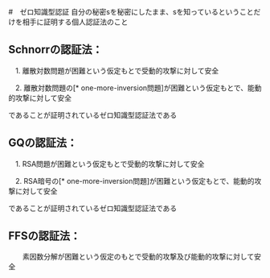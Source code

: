 #　ゼロ知識型認証
自分の秘密sを秘密にしたまま、sを知っているということだけを相手に証明する個人認証法のこと

## Schnorrの認証法：

　1. 離散対数問題が困難という仮定もとで受動的攻撃に対して安全

　2. 離散対数問題の[* one-more-inversion問題]が困難という仮定もとで、能動的攻撃に対して安全

であることが証明されているゼロ知識型認証法である


## GQの認証法：

　1. RSA問題が困難という仮定もとで受動的攻撃に対して安全

　2. RSA暗号の[* one-more-inversion問題]が困難という仮定もとで、能動的攻撃に対して安全

であることが証明されているゼロ知識型認証法である

## FFSの認証法：

　　素因数分解が困難という仮定のもとで受動的攻撃及び能動的攻撃に対して安全
